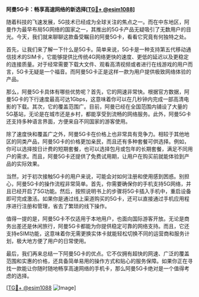 **阿曼5G卡：畅享高速网络的新选择[[TG💪+ @esim1088](https://t.me/s/esim1088)]**

随着科技的飞速发展，5G技术已经成为全球关注的焦点之一。而在中东地区，阿曼作为最早布局5G网络的国家之一，其推出的5G卡产品无疑吸引了无数用户的目光。今天，我们就来聊聊这款备受瞩目的阿曼5G卡，看看它究竟有何独特之处。

首先，让我们来了解一下什么是5G卡。简单来说，5G卡是一种支持第五代移动通信技术的SIM卡，它能够提供比传统4G网络更快的速度、更低的延迟以及更稳定的连接质量。对于经常需要下载大文件、观看高清视频或者进行在线游戏的用户而言，5G卡无疑是一个福音。而阿曼5G卡正是这样一款为用户提供极致网络体验的产品。

那么，阿曼5G卡具体有哪些优势呢？首先，它的网速非常快。根据官方数据，阿曼5G卡的下行速度最高可达1Gbps，这意味着你可以在几秒钟内完成一部高清电影的下载。其次，它的覆盖范围广。目前，阿曼已经在全国范围内铺设了大量的5G基站，无论是在城市还是乡村，都能享受到流畅的网络服务。此外，阿曼5G卡还支持多种语言界面，方便来自不同国家的游客使用。

除了速度快和覆盖广之外，阿曼5G卡在价格上也非常具有竞争力。相较于其他地区的同类产品，阿曼5G卡的价格更加亲民，而且还有多种套餐可供选择。例如，你可以选择按日计费的短期套餐，也可以选择包月或包年的长期套餐，满足不同用户的需求。而且，阿曼5G卡还提供了免费试用期，让用户在购买前就能体验到产品的实际效果。

当然，对于初次接触5G卡的用户来说，可能会对如何注册和使用感到困惑。别担心，阿曼5G卡的操作流程非常简单。首先，你需要确保你的手机支持5G网络，并且已经开启了5G功能。然后，按照说明书上的步骤将5G卡插入手机中，重启设备即可完成激活。如果你是通过线上渠道购买的5G卡，还可以直接通过手机应用程序进行注册和管理，省去了繁琐的线下操作。

值得一提的是，阿曼5G卡不仅适用于本地用户，也面向国际游客开放。无论是商务出差还是休闲旅行，阿曼5G卡都能为你提供稳定可靠的网络支持。而且，它还支持eSIM功能，这意味着你无需更换实体卡就能轻松切换不同的运营商和服务计划，极大地方便了用户的日常使用。

最后，我们再来总结一下阿曼5G卡的优点。它不仅拥有超快的网速、广泛的覆盖范围和实惠的价格，还具备简单易用的操作方式和贴心的服务保障。如果你正在寻找一款能让你随时随地畅享高速网络的手机卡，那么阿曼5G卡绝对是一个值得考虑的选择。

[[TG💪+ @esim1088](https://t.me/s/esim1088) ![Image](https://i.postimg.cc/4NQfJmqS/Snipaste-2025-05-13-00-14-12.png)]